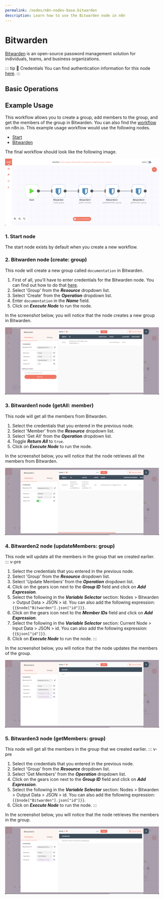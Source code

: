 ```yaml
---
permalink: /nodes/n8n-nodes-base.bitwarden
description: Learn how to use the Bitwarden node in n8n
---
```


# Bitwarden

[Bitwarden](https://www.bitwarden.com/) is an open-source password management solution for individuals, teams, and business organizations.

::: tip 🔑 Credentials
You can find authentication information for this node [here](../../../credentials/Bitwarden/README.md).
:::


## Basic Operations

<Resource node="n8n-nodes-base.bitwarden" />

## Example Usage

This workflow allows you to create a group, add members to the group, and get the members of the group in Bitwarden. You can also find the [workflow](https://n8n.io/workflows/1001) on n8n.io. This example usage workflow would use the following nodes.
- [Start](../../core-nodes/Start/README.md)
- [Bitwarden]()

The final workflow should look like the following image.

![A workflow with the Bitwarden node](./workflow.png)

### 1. Start node

The start node exists by default when you create a new workflow.

### 2. Bitwarden node (create: group)

This node will create a new group called `documentation` in Bitwarden.

1. First of all, you'll have to enter credentials for the Bitwarden node. You can find out how to do that [here](../../../credentials/Bitwarden/README.md).
2. Select 'Group' from the ***Resource*** dropdown list.
3. Select 'Create' from the ***Operation*** dropdown list.
4. Enter `documentation` in the ***Name*** field.
5. Click on ***Execute Node*** to run the node.

In the screenshot below, you will notice that the node creates a new group in Bitwarden.

![Using the Bitwarden node to create a new group](./Bitwarden_node.png)

### 3. Bitwarden1 node (getAll: member)

This node will get all the members from Bitwarden.

1. Select the credentials that you entered in the previous node.
2. Select 'Member' from the ***Resource*** dropdown list.
3. Select 'Get All' from the ***Operation*** dropdown list.
4. Toggle ***Return All*** to `true`.
5. Click on ***Execute Node*** to run the node.

In the screenshot below, you will notice that the node retrieves all the members from Bitwarden.

![Using the Bitwarden node to get all the members](./Bitwarden1_node.png)

### 4. Bitwarden2 node (updateMembers: group)

This node will update all the members in the group that we created earlier.
::: v-pre
1. Select the credentials that you entered in the previous node.
2. Select 'Group' from the ***Resource*** dropdown list.
3. Select 'Update Members' from the ***Operation*** dropdown list.
4. Click on the gears icon next to the ***Group ID*** field and click on ***Add Expression***.
5. Select the following in the ***Variable Selector*** section: Nodes > Bitwarden > Output Data > JSON > id. You can also add the following expression: `{{$node["Bitwarden"].json["id"]}}`.
6. Click on the gears icon next to the ***Member IDs*** field and click on ***Add Expression***.
7. Select the following in the ***Variable Selector*** section: Current Node > Input Data > JSON > id. You can also add the following expression: `{{$json["id"]}}`.
8. Click on ***Execute Node*** to run the node.
:::

In the screenshot below, you will notice that the node updates the members of the group.

![Using the Bitwarden node to update members in a group](./Bitwarden2_node.png)

### 5. Bitwarden3 node (getMembers: group)

This node will get all the members in the group that we created earlier.
::: v-pre
1. Select the credentials that you entered in the previous node.
2. Select 'Group' from the ***Resource*** dropdown list.
3. Select 'Get Members' from the ***Operation*** dropdown list.
4. Click on the gears icon next to the ***Group ID*** field and click on ***Add Expression***.
5. Select the following in the ***Variable Selector*** section: Nodes > Bitwarden > Output Data > JSON > id. You can also add the following expression: `{{$node["Bitwarden"].json["id"]}}`.
6. Click on ***Execute Node*** to run the node.
:::

In the screenshot below, you will notice that the node retrieves the members in the group.

![Using the Bitwarden node to get members in a group](./Bitwarden3_node.png)
